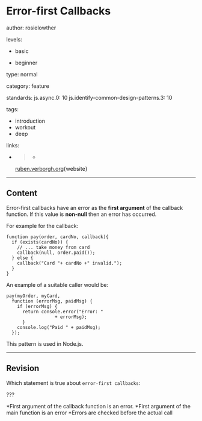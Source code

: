 # Error-first Callbacks
author: rosielowther

levels:

  - basic

  - beginner

type: normal

category: feature

standards:
  js.async.0: 10
  js.identify-common-design-patterns.3: 10

tags:
  - introduction
  - workout
  - deep

links:

  - >-
    [ruben.verborgh.org](http://ruben.verborgh.org/blog/2012/12/31/asynchronous-error-handling-in-javascript/){website}

---
## Content

Error-first callbacks have an error as the **first argument** of the callback function. If this value is **non-null** then an error has occurred. 

For example for the callback:
```
function pay(order, cardNo, callback){
  if (exists(cardNo)) {
    // ... take money from card
    callback(null, order.paid());
  } else {
    callback("Card "+ cardNo +" invalid.");
  }
}
```
An example of a suitable caller would be:
```
pay(myOrder, myCard,
  function (errorMsg, paidMsg) {
    if (errorMsg) {
      return console.error("Error: " 
                  + errorMsg);
      }
    console.log("Paid " + paidMsg);
  });

```
This pattern is used in Node.js.

---
## Revision

Which statement is true about `error-first callbacks`:

???

*First argument of the callback function is an error.
*First argument of the main function is an error
*Errors are checked before the actual call